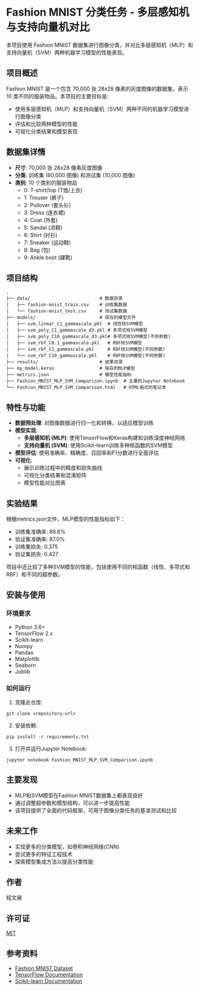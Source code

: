# Fashion MNIST 分类任务 - 多层感知机与支持向量机对比

本项目使用 Fashion MNIST 数据集进行图像分类，并对比多层感知机（MLP）和支持向量机（SVM）两种机器学习模型的性能表现。

## 项目概述

Fashion MNIST 是一个包含 70,000 张 28x28 像素的灰度图像的数据集，表示 10 类不同的服装物品。本项目的主要目标是:
- 使用多层感知机（MLP）和支持向量机（SVM）两种不同的机器学习模型进行图像分类
- 评估和比较两种模型的性能
- 可视化分类结果和模型表现

## 数据集详情

- **尺寸**: 70,000 张 28x28 像素灰度图像
- **分类**: 训练集 (60,000 图像) 和测试集 (10,000 图像)
- **类别**: 10 个类别的服装物品
  - 0: T-shirt/top (T恤/上衣)
  - 1: Trouser (裤子)
  - 2: Pullover (套头衫)
  - 3: Dress (连衣裙)
  - 4: Coat (外套)
  - 5: Sandal (凉鞋)
  - 6: Shirt (衬衫)
  - 7: Sneaker (运动鞋)
  - 8: Bag (包)
  - 9: Ankle boot (踝靴)

## 项目结构

```
.
├── data/                          # 数据目录
│   ├── fashion-mnist_train.csv    # 训练集数据
│   └── fashion-mnist_test.csv     # 测试集数据
├── models/                        # 保存的模型文件
│   ├── svm_linear_C1_gammascale.pkl  # 线性核SVM模型
│   ├── svm_poly_C1_gammascale_d3.pkl # 多项式核SVM模型
│   ├── svm_poly_C10_gammascale_d3.pkl# 多项式核SVM模型(不同参数)
│   ├── svm_rbf_C0.1_gammascale.pkl   # RBF核SVM模型
│   ├── svm_rbf_C1_gammascale.pkl     # RBF核SVM模型(不同参数)
│   └── svm_rbf_C10_gammascale.pkl    # RBF核SVM模型(不同参数)
├── results/                       # 结果目录
├── my_model.keras                 # 保存的MLP模型
├── metrics.json                   # 模型性能指标
├── Fashion_MNIST_MLP_SVM_Comparison.ipynb  # 主要的Jupyter Notebook
└── Fashion_MNIST_MLP_SVM_Comparison.html   # HTML格式的笔记本
```

## 特性与功能

- **数据预处理**: 对图像数据进行归一化和转换，以适应模型训练
- **模型实现**:
  - **多层感知机 (MLP)**: 使用TensorFlow和Keras构建和训练深度神经网络
  - **支持向量机 (SVM)**: 使用Scikit-learn训练多种核函数的SVM模型
- **模型评估**: 使用准确率、精确度、召回率和F1分数进行全面评估
- **可视化**: 
  - 展示训练过程中的精度和损失曲线
  - 可视化分类结果和混淆矩阵
  - 模型性能对比图表

## 实验结果

根据metrics.json文件，MLP模型的性能指标如下：
- 训练集准确率: 88.6%
- 验证集准确率: 87.0%
- 训练集损失: 0.375
- 验证集损失: 0.427

项目中还比较了多种SVM模型的性能，包括使用不同的核函数（线性、多项式和RBF）和不同的超参数。

## 安装与使用

### 环境要求
- Python 3.6+
- TensorFlow 2.x
- Scikit-learn
- Numpy
- Pandas
- Matplotlib
- Seaborn
- Joblib

### 如何运行

1. 克隆此仓库:
```
git clone <repository-url>
```

2. 安装依赖:
```
pip install -r requirements.txt
```

3. 打开并运行Jupyter Notebook:
```
jupyter notebook Fashion_MNIST_MLP_SVM_Comparison.ipynb
```

## 主要发现

- MLP和SVM模型在Fashion MNIST数据集上都表现良好
- 通过调整超参数和模型结构，可以进一步提高性能
- 该项目提供了全面的代码框架，可用于图像分类任务的基准测试和比较

## 未来工作

- 实现更多的分类模型，如卷积神经网络(CNN)
- 尝试更多的特征工程技术
- 探索模型集成方法以提高分类性能

## 作者

程文展

## 许可证

[MIT](LICENSE)

## 参考资料

- [Fashion MNIST Dataset](https://github.com/zalandoresearch/fashion-mnist)
- [TensorFlow Documentation](https://www.tensorflow.org/)
- [Scikit-learn Documentation](https://scikit-learn.org/) 